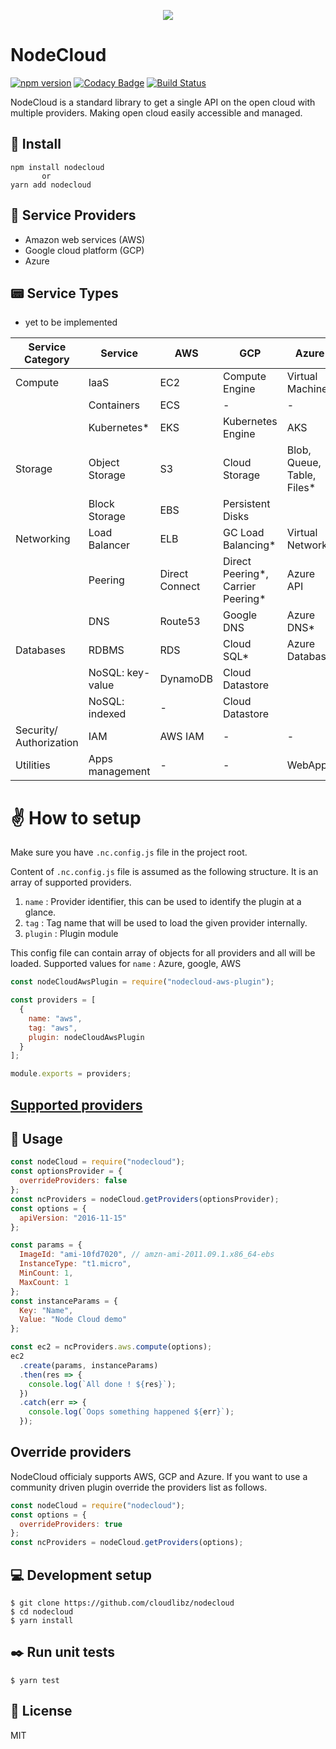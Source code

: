 <p align="center">
  <img src="assets/logo.png">
</p>

# NodeCloud

[![npm version](https://badge.fury.io/js/nodecloud.svg)](https://badge.fury.io/js/nodecloud)
[![Codacy Badge](https://api.codacy.com/project/badge/Grade/b94b1fe2ac724e8083f8237de3473c8a)](https://www.codacy.com/app/rehrumesh/nodecloud?utm_source=github.com&utm_medium=referral&utm_content=cloudlibz/nodecloud&utm_campaign=Badge_Grade)
[![Build Status](https://travis-ci.org/cloudlibz/nodecloud.svg?branch=master)](https://travis-ci.org/cloudlibz/nodecloud)

NodeCloud is a standard library to get a single API on the open cloud with multiple providers.
Making open cloud easily accessible and managed.

## 🚀 Install

```
npm install nodecloud
       or
yarn add nodecloud
```

## 📘 Service Providers

- Amazon web services (AWS)
- Google cloud platform (GCP)
- Azure

## 📟 Service Types

- yet to be implemented

| Service Category        | Service          | AWS            | GCP                               | Azure                       |
| ----------------------- | ---------------- | -------------- | --------------------------------- | --------------------------- |
| Compute                 | IaaS             | EC2            | Compute Engine                    | Virtual Machine             |
|                         | Containers       | ECS            | -                                 | -                           |
|                         | Kubernetes\*     | EKS            | Kubernetes Engine                 | AKS                         |
| Storage                 | Object Storage   | S3             | Cloud Storage                     | Blob, Queue, Table, Files\* |
|                         | Block Storage    | EBS            | Persistent Disks                  |
| Networking              | Load Balancer    | ELB            | GC Load Balancing\*               | Virtual Networks            |
|                         | Peering          | Direct Connect | Direct Peering*, Carrier Peering* | Azure API                   |
|                         | DNS              | Route53        | Google DNS                        | Azure DNS\*                 |
| Databases               | RDBMS            | RDS            | Cloud SQL\*                       | Azure Database              |
|                         | NoSQL: key-value | DynamoDB       | Cloud Datastore                   |
|                         | NoSQL: indexed   | -              | Cloud Datastore                   |
| Security/ Authorization | IAM              | AWS IAM        | -                                 | -                           |
| Utilities               | Apps management  | -              | -                                 | WebApps                     |

# ✌️ How to setup

Make sure you have `.nc.config.js` file in the project root.

Content of `.nc.config.js` file is assumed as the following structure.
It is an array of supported providers.

1.  `name` : Provider identifier, this can be used to identify the plugin at a glance.
2.  `tag` : Tag name that will be used to load the given provider internally.
3.  `plugin` : Plugin module

This config file can contain array of objects for all providers and all will be loaded.
Supported values for `name` : Azure, google, AWS

```js
const nodeCloudAwsPlugin = require("nodecloud-aws-plugin");

const providers = [
  {
    name: "aws",
    tag: "aws",
    plugin: nodeCloudAwsPlugin
  }
];

module.exports = providers;
```

## [Supported providers](https://github.com/cloudlibz/nodecloud/blob/master/lib/core/providers-list.js)

## 📣 Usage

```js
const nodeCloud = require("nodecloud");
const optionsProvider = {
  overrideProviders: false
};
const ncProviders = nodeCloud.getProviders(optionsProvider);
const options = {
  apiVersion: "2016-11-15"
};

const params = {
  ImageId: "ami-10fd7020", // amzn-ami-2011.09.1.x86_64-ebs
  InstanceType: "t1.micro",
  MinCount: 1,
  MaxCount: 1
};
const instanceParams = {
  Key: "Name",
  Value: "Node Cloud demo"
};

const ec2 = ncProviders.aws.compute(options);
ec2
  .create(params, instanceParams)
  .then(res => {
    console.log(`All done ! ${res}`);
  })
  .catch(err => {
    console.log(`Oops something happened ${err}`);
  });
```

## Override providers

NodeCloud officialy supports AWS, GCP and Azure. If you want to use a community driven plugin override the providers list as follows.

```js
const nodeCloud = require("nodecloud");
const options = {
  overrideProviders: true
};
const ncProviders = nodeCloud.getProviders(options);
```

## 💻 Development setup

```
$ git clone https://github.com/cloudlibz/nodecloud
$ cd nodecloud
$ yarn install
```

## ✒️ Run unit tests

```
$ yarn test
```

## 📜 License

MIT
